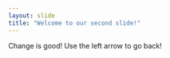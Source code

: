 ```yaml
---
layout: slide
title: "Welcome to our second slide!"
---
```

Change is good!
Use the left arrow to go back!
